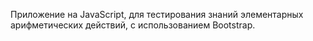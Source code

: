 Приложение на JavaScript, для тестирования знаний элементарных арифметических действий, с использованием Bootstrap.
